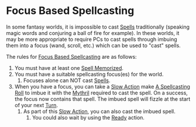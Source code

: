 # Focus Based Spellcasting

In some fantasy worlds, it is impossible to cast [Spells](../Spells.md) traditionally (speaking magic words and conjuring a ball of fire for example). In these worlds, it may be more appropriate to require PCs to cast spells through imbuing them into a focus (wand, scroll, etc.) which can be used to "cast" spells.

The rules for [Focus Based Spellcasting](Focus%20Based%20Spellcasting.md) are as follows:

1. You must have at least one [Spell Memorized](../Spell%20Memorization.md).
2. You must have a suitable spellcasting focus(es) for the world.
	1. Focuses alone can NOT cast [Spells](../Spells.md).
3. When you have a focus, you can take a [Slow Action](../../../Game%20Procedures/Action.md#Slow%20Action) make [A Spellcasting Roll](../Spellcasting.md#The%20Spellcasting%20Roll) to imbue it with the [Mythril](../../Mythril.md) required to cast the spell. On a success, the focus now contains that spell. The imbued spell will fizzle at the start of your next [Turn](../../../Game%20Procedures/Turn.md).
	1. As part of this [Slow Action](../../../Game%20Procedures/Action.md#Slow%20Action), you can also cast the imbued spell.
		1. You could also wait by using the [Ready](../../../Game%20Procedures/Reaction.md#Ready) action.
